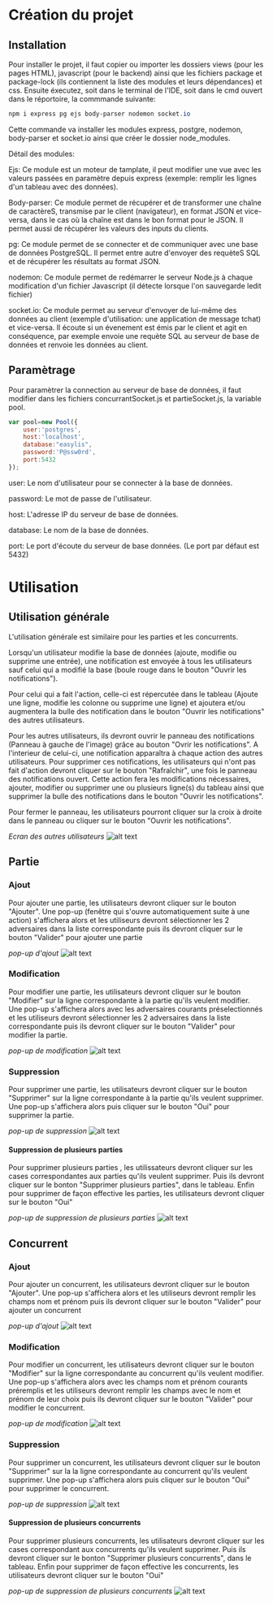 # Création du projet
## Installation

Pour installer le projet, il faut copier ou importer les dossiers views (pour les pages HTML), javascript (pour le backend) ainsi que les fichiers package et package-lock (ils contiennent la liste des modules et leurs dépendances) et css. Ensuite éxecutez, soit dans le terminal de l'IDE, soit dans le cmd ouvert dans le réportoire, la commmande suivante: 
```powershell
npm i express pg ejs body-parser nodemon socket.io
```
Cette commande va installer les modules express, postgre, nodemon, body-parser et socket.io ainsi que créer le dossier node_modules.

Détail des modules:

Ejs: Ce module est un moteur de tamplate, il peut modifier une vue avec les valeurs passées en paramètre depuis express (exemple: remplir les lignes d'un tableau avec des données).

Body-parser: Ce module permet de récupérer et de transformer une chaîne de caractèreS, transmise par le client (navigateur), en format JSON et vice-versa, dans le cas où la chaîne est dans le bon format pour le JSON. Il permet aussi de récupérer les valeurs des inputs du clients.

pg: Ce module permet de se connecter et de communiquer avec une base de données PostgreSQL. Il permet entre autre d'envoyer des requèteS SQL et de récupérer les résultats au format JSON.

nodemon: Ce module permet de redémarrer le serveur Node.js à chaque modification d'un fichier Javascript (il détecte lorsque l'on sauvegarde ledit fichier)

socket.io: Ce module permet au serveur d'envoyer de lui-même des données au client (exemple d'utilisation: une application de message tchat) et vice-versa. Il écoute si un évenement est émis par le client et agit en conséquence, par exemple envoie une requète SQL au serveur de base de données et renvoie les données au client.

## Paramètrage

Pour paramètrer la connection au serveur de base de données, il faut modifier dans les fichiers concurrantSocket.js et partieSocket.js, la variable pool.

```javascript
var pool=new Pool({
    user:'postgres',
    host:'localhost',
    database:"easylis",
    password:'P@ssw0rd',
    port:5432
});
```

user: Le nom d'utilisateur pour se connecter à la base de données.

password: Le mot de passe de l'utilisateur.

host: L'adresse IP du serveur de base de données.

database: Le nom de la base de données.

port: Le port d'écoute du serveur de base données. (Le port par défaut est 5432)

# Utilisation

## Utilisation générale

L'utilisation générale est similaire pour les parties et les concurrents.

Lorsqu'un utilisateur modifie la base de données (ajoute, modifie ou supprime une entrée), une notification est envoyée à tous les utilisateurs sauf celui qui a modifié la base (boule rouge dans le bouton "Ouvrir les notifications").

Pour celui qui a fait l'action, celle-ci est répercutée dans le tableau (Ajoute une ligne, modifie les colonne ou supprime une ligne) et ajoutera et/ou augmentera la bulle des notification dans le bouton "Ouvrir les notifications" des autres utilisateurs.

Pour les autres utilisateurs, ils devront ouvrir le panneau des notifications (Panneau à gauche de l'image) grâce au bouton "Ovrir les notifications". A l'interieur de celui-ci, une notification apparaîtra à chaque action des autres utilisateurs. Pour supprimer ces notifications, les utilisateurs qui n'ont pas fait d'action devront cliquer sur le bouton "Rafraîchir", une fois le panneau des notifications ouvert. Cette action fera les modifications nécessaires, ajouter, modifier ou supprimer une ou plusieurs ligne(s) du tableau ainsi que supprimer la bulle des notifications dans le bouton "Ouvrir les notifications".

Pour fermer le panneau, les utilisateurs pourront cliquer sur la croix à droite dans le panneau ou cliquer sur le bouton "Ouvrir les notifications".

*Ecran des autres utilisateurs*
![alt text](https://github.com/PoseidonjGaming/easylisTest/blob/1c20a2966e1b5beb9d365b6b2e6cf45f6c1f9a4c/documentation/tableau.png?raw=true)

## Partie

### Ajout

Pour ajouter une partie, les utilisateurs devront cliquer sur le bouton "Ajouter". Une pop-up (fenêtre qui s'ouvre automatiquement suite à une action) s'affichera alors et les utiliseurs devront sélectionner les 2 adversaires dans la liste correspondante puis ils devront cliquer sur le bouton "Valider" pour ajouter une partie

*pop-up d'ajout*
![alt text](https://github.com/PoseidonjGaming/easylisTest/blob/2df4aae66014a5a08cd7b1629b913178c633e861/documentation/modal%20partie.png?raw=true)


### Modification

Pour modifier une partie, les utilisateurs devront cliquer sur le bouton "Modifier" sur la ligne correspondante à la partie qu'ils veulent modifier. Une pop-up s'affichera alors avec les adversaires courants préselectionnés et les utiliseurs devront sélectionner les 2 adversaires dans la liste correspondante puis ils devront cliquer sur le bouton "Valider" pour modifier la partie.


*pop-up de modification*
![alt text](https://github.com/PoseidonjGaming/easylisTest/blob/2df4aae66014a5a08cd7b1629b913178c633e861/documentation/modal%20partie%20modif.png?raw=true)

### Suppression

Pour supprimer une partie, les utilisateurs devront cliquer sur le bouton "Supprimer" sur la ligne correspondante à la partie qu'ils veulent supprimer. Une pop-up s'affichera alors puis cliquer sur le bouton "Oui" pour supprimer la partie.


*pop-up de suppression*
![alt text](https://github.com/PoseidonjGaming/easylisTest/blob/b0e35e5ecdd1ad0cbc6459807e7e159c43952fed/documentation/modal%20partie%20sup.png?raw=true)

#### Suppression de plusieurs parties

Pour supprimer plusieurs parties , les utilissateurs devront cliquer sur les cases correspondantes aux parties qu'ils veulent supprimer. Puis ils devront cliquer sur le bonton "Supprimer plusieurs parties", dans le tableau. Enfin pour supprimer de façon effective les parties, les utilisateurs devront cliquer sur le bouton "Oui"

*pop-up de suppression de plusieurs parties*
![alt text](https://github.com/PoseidonjGaming/easylisTest/blob/1fad923b3b21dbb551cdd9b046b6559123541317/documentation/modal%20supp%20all%20partie.png?raw=true)

## Concurrent

### Ajout

Pour ajouter un concurrent, les utilisateurs devront cliquer sur le bouton "Ajouter". Une pop-up s'affichera alors et les utiliseurs devront remplir les champs nom et prénom puis ils devront cliquer sur le bouton "Valider" pour ajouter un concurrent

*pop-up d'ajout*
![alt text](https://github.com/PoseidonjGaming/easylisTest/blob/2df4aae66014a5a08cd7b1629b913178c633e861/documentation/modal%20concurrant.png?raw=true)


### Modification

Pour modifier un concurrent, les utilisateurs devront cliquer sur le bouton "Modifier" sur la ligne correspondante au concurrent qu'ils veulent modifier. Une pop-up s'affichera alors avec les champs nom et prénom courants préremplis et les utiliseurs devront remplir les champs avec le nom et prénom de leur choix puis ils devront cliquer sur le bouton "Valider" pour modifier le concurrent.


*pop-up de modification*
![alt text](https://github.com/PoseidonjGaming/easylisTest/blob/2df4aae66014a5a08cd7b1629b913178c633e861/documentation/modal%20concurrant%20modif.png?raw=true)

### Suppression

Pour supprimer un concurrent, les utilisateurs devront cliquer sur le bouton "Supprimer" sur la la ligne correspondante au concurrent qu'ils veulent supprimer. Une pop-up s'affichera alors puis cliquer sur le bouton "Oui" pour supprimer le concurrent.


*pop-up de suppression*
![alt text](https://github.com/PoseidonjGaming/easylisTest/blob/b0e35e5ecdd1ad0cbc6459807e7e159c43952fed/documentation/modal%20partie%20sup.png?raw=true)


#### Suppression de plusieurs concurrents

Pour supprimer plusieurs concurrents, les utilisateurs devront cliquer sur les cases correspondant aux concurrents qu'ils veulent supprimer. Puis ils devront cliquer sur le bonton "Supprimer plusieurs concurrents", dans le tableau. Enfin pour supprimer de façon effective les concurrents, les utilisateurs devront cliquer sur le bouton "Oui"

*pop-up de suppression de plusieurs concurrents*
![alt text](https://github.com/PoseidonjGaming/easylisTest/blob/46cfecef765fea0a105dc7b96c9c22e6f77710e5/documentation/modal%20concurrants%20sup.png?raw=true)
